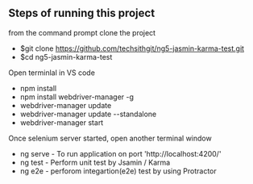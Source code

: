 ## Steps of running this project
from the command prompt clone the project
* $git clone https://github.com/techsithgit/ng5-jasmin-karma-test.git
* $cd ng5-jasmin-karma-test

Open terminlal in VS code
* npm install
* npm install webdriver-manager -g
* webdriver-manager update
* webdriver-manager update --standalone
* webdriver-manager start

Once selenium server started, open another terminal window
* ng serve - To run application on port 'http://localhost:4200/'
* ng test - Perform unit test by Jsamin / Karma
* ng e2e - perforom integartion(e2e) test by using Protractor

